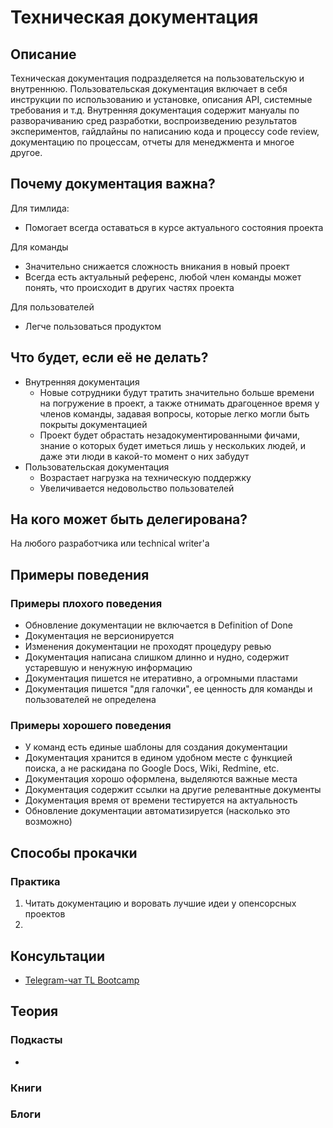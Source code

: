 # Техническая документация
## Описание
Техническая документация подразделяется на пользовательскую и внутреннюю. Пользовательская документация включает в себя инструкции по использованию и установке, описания API, системные требования и т.д. Внутренняя документация содержит мануалы по разворачиванию сред разработки, воспроизведению результатов экспериментов, гайдлайны по написанию кода и процессу code review, документацию по процессам, отчеты для менеджмента и многое другое.
## Почему документация важна?
Для тимлида:
- Помогает всегда оставаться в курсе актуального состояния проекта

Для команды
- Значительно снижается сложность вникания в новый проект
- Всегда есть актуальный референс, любой член команды может понять, что происходит в других частях проекта

Для пользователей
- Легче пользоваться продуктом
## Что будет, если её не делать?
- Внутренняя документация
   - Новые сотрудники будут тратить значительно больше времени на погружение в проект, а также отнимать драгоценное время у членов команды, задавая вопросы, которые легко могли быть покрыты документацией
    - Проект будет обрастать незадокументированными фичами, знание о которых будет иметься лишь у нескольких людей, и даже эти люди в какой-то момент о них забудут
 - Пользовательская документация
    - Возрастает нагрузка на техническую поддержку
    - Увеличивается недовольство пользователей

## На кого может быть делегирована?
На любого разработчика или technical writer'а
## Примеры поведения
### Примеры плохого поведения
- Обновление документации не включается в Definition of Done
- Документация не версионируется
- Изменения документации не проходят процедуру ревью
- Документация написана слишком длинно и нудно, содержит устаревшую и ненужную информацию
- Документация пишется не итеративно, а огромными пластами
- Документация пишется "для галочки", ее ценность для команды и пользователей не определена

### Примеры хорошего поведения
- У команд есть единые шаблоны для создания документации
- Документация хранится в едином удобном месте с функцией поиска, а не раскидана по Google Docs, Wiki, Redmine, etc.
- Документация хорошо оформлена, выделяются важные места
- Документация содержит ссылки на другие релевантные документы
- Документация время от времени тестируется на актуальность
- Обновление документации автоматизируется (насколько это возможно)

## Способы прокачки
### Практика
1. Читать документацию и воровать лучшие идеи у опенсорсных проектов
2. 

## Консультации
- [Telegram-чат TL Bootcamp](https://tlinks.run/tlbootcamp)

## Теория
### Подкасты
- 
### Книги
### Блоги